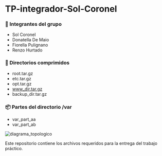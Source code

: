 # TP-integrador-Sol-Coronel

### 👥 Integrantes del grupo

- Sol Coronel  
- Donatella De Maio  
- Fiorella Pulignano  
- Renzo Hurtado  

### 📂 Directorios comprimidos

- root.tar.gz  
- etc.tar.gz  
- opt.tar.gz  
- www_dir.tar.gz  
- backup_dir.tar.gz  

### 📦 Partes del directorio /var

- var_part_aa  
- var_part_ab


![diagrama_topologico](https://github.com/user-attachments/assets/09147af8-c662-4ed0-a10b-301fc0030bb4)

Este repositorio contiene los archivos requeridos para la entrega del trabajo práctico.

